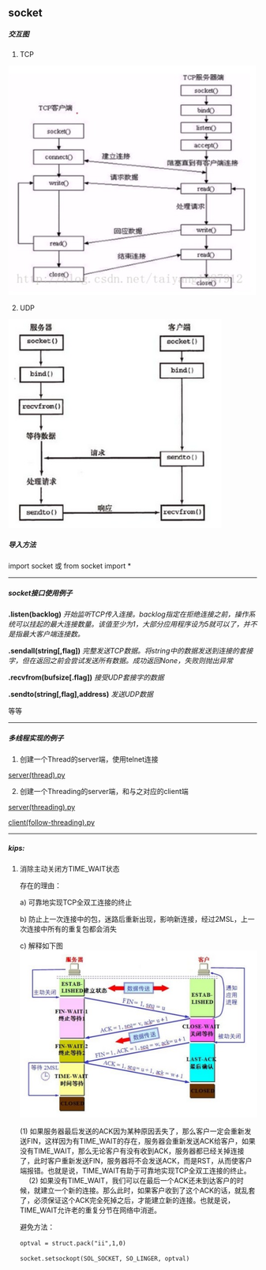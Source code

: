 ## socket

##### 交互图

1. TCP

![tcp](./tcp.jpg)

2. UDP

![udp](./udp.jpg)



##### 导入方法
import socket 或 from socket import *
***
##### socket接口使用例子
**.listen(backlog)** *开始监听TCP传入连接。backlog指定在拒绝连接之前，操作系统可以挂起的最大连接数量。该值至少为1，大部分应用程序设为5就可以了，并不是指最大客户端连接数。*

**.sendall(string[,flag])** *完整发送TCP数据。将string中的数据发送到连接的套接字，但在返回之前会尝试发送所有数据。成功返回None，失败则抛出异常*

**.recvfrom(bufsize[.flag])** *接受UDP套接字的数据*

**.sendto(string[,flag],address)** *发送UDP数据*

等等
*** 

##### 多线程实现的例子

1. 创建一个Thread的server端，使用telnet连接

[server(thread).py](./server(thread).py)

2. 创建一个Threading的server端，和与之对应的client端

[server(threading).py](./server(threading).py)

[client(follow-threading).py](./client(follow-threading).py)


***
##### kips:
1. 消除主动关闭方TIME_WAIT状态

   存在的理由：
   
   a) 可靠地实现TCP全双工连接的终止
   
   b) 防止上一次连接中的包，迷路后重新出现，影响新连接，经过2MSL，上一次连接中所有的重复包都会消失
   
   c) 解释如下图
   ![tcp-close](./tcp-close.jpg)

   (1) 如果服务器最后发送的ACK因为某种原因丢失了，那么客户一定会重新发送FIN，这样因为有TIME_WAIT的存在，服务器会重新发送ACK给客户，如果没有TIME_WAIT，那么无论客户有没有收到ACK，服务器都已经关掉连接了，此时客户重新发送FIN，服务器将不会发送ACK，而是RST，从而使客户端报错。也就是说，TIME_WAIT有助于可靠地实现TCP全双工连接的终止。
　 (2) 如果没有TIME_WAIT，我们可以在最后一个ACK还未到达客户的时候，就建立一个新的连接。那么此时，如果客户收到了这个ACK的话，就乱套了，必须保证这个ACK完全死掉之后，才能建立新的连接。也就是说，TIME_WAIT允许老的重复分节在网络中消逝。
   
   避免方法：

    `optval = struct.pack("ii",1,0)`

     `socket.setsockopt(SOL_SOCKET, SO_LINGER, optval)`

   